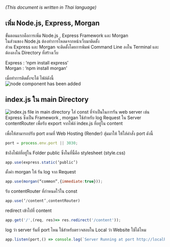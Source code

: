 *(This document is written in Thai language)*  
  
## เพิ่ม Node.js, Express, Morgan
ขั้นตอนแรกคือการเพิ่ม Node.js , Express Framework และ Morgan  
ในส่วนของ Node.js ต้องทำการโหลดจากหน้าเว็บมาติดตั้ง  
ส่วน Express และ Morgan จะติดตั้งโดยการพิมพ์ Command Line ลงใน Terminal และต้องลงใน Directory ที่สร้างเว็บ  
  
Express : ‘npm install express’  
Morgan : ‘npm install morgan’  
  
เมื่อทำการติดตั้งจะได้ ไฟล์ดังนี้  
![node component has been added](https://user-images.githubusercontent.com/127969012/226149970-044eb404-afc1-46b3-aa82-eb0b68d14e66.png)  
  
## index.js ใน main Directory  
![index.js file in main directory](https://user-images.githubusercontent.com/127969012/226150358-ef26f886-a4bb-4df7-8e34-e981e88677be.png)
ใส่ const ที่จำเป็นในการรัน web server เช่น Express ซึ่งเป็น Framework , morgan ใช้สำหรับ log Request ใน Server  
contentRouter เพื่อรับ export จากไฟล์ index.js ที่อยู่ใน content  
  
เพื่อให้สามารถปรับ port ตามที่ Web Hosting (Render) สุ่มมาให้ ให้ใส่คำสั่ง port ดังนี้
```js
port = process.env.port || 3030;
```
ข้าถึงไฟล์ที่อยู่ใน Folder public ซึ่งในที่นี้คือ stylesheet (style.css)  
```js
app.use(express.static(‘public’)
```
ตั้งค่า morgan ให้ รัน log จาก Request
```js
app.use(morgan(“common”,{immediate:true}));
```
รับ contentRouter ที่กำหนดใว้ใน const
```js
app.use(‘/content’,contentRouter)
```
redirect เข้าไปที่ content
```js
app.get('/',(req, res)=> res.redirect('/content'));
```
log ว่า server รันที่ port ไหน ใช้สำหรับตรวจสอบใน Local ว่า Website ใช้ได้ไหม
```js
app.listen(port,() => console.log(`Server Running at port http://localhost:${port}`));
```


